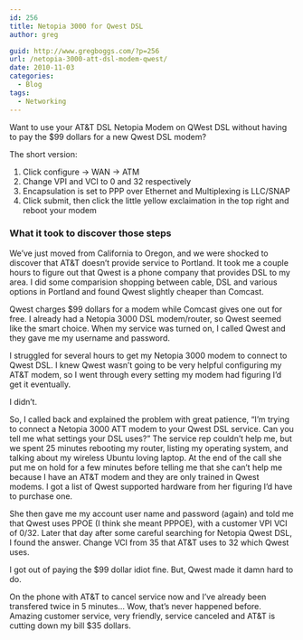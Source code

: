 ```yaml
---
id: 256
title: Netopia 3000 for Qwest DSL
author: greg

guid: http://www.gregboggs.com/?p=256
url: /netopia-3000-att-dsl-modem-qwest/
date: 2010-11-03
categories:
  - Blog
tags:
  - Networking
---
```

Want to use your AT&T DSL Netopia Modem on QWest DSL without having to pay the $99 dollars for a new Qwest DSL modem?

The short version:

  1. Click configure -> WAN -> ATM
  2. Change VPI and VCI to 0 and 32 respectively
  3. Encapsulation is set to PPP over Ethernet and Multiplexing is LLC/SNAP
  4. Click submit, then click the little yellow exclaimation in the top right and reboot your modem

### What it took to discover those steps

We&#8217;ve just moved from California to Oregon, and we were shocked to discover that AT&T doesn&#8217;t provide service to Portland. It took me a couple hours to figure out that Qwest is a phone company that provides DSL to my area. I did some comparision shopping between cable, DSL and various options in Portland and found Qwest slightly cheaper than Comcast.

Qwest charges $99 dollars for a modem while Comcast gives one out for free. I already had a Netopia 3000 DSL modem/router, so Qwest seemed like the smart choice. When my service was turned on, I called Qwest and they gave me my username and password.

I struggled for several hours to get my Netopia 3000 modem to connect to Qwest DSL. I knew Qwest wasn&#8217;t going to be very helpful configuring my AT&T modem, so I went through every setting my modem had figuring I&#8217;d get it eventually.

I didn&#8217;t.

So, I called back and explained the problem with great patience, &#8220;I&#8217;m trying to connect a Netopia 3000 ATT modem to your Qwest DSL service. Can you tell me what settings your DSL uses?&#8221; The service rep couldn&#8217;t help me, but we spent 25 minutes rebooting my router, listing my operating system, and talking about my wireless Ubuntu loving laptop. At the end of the call she put me on hold for a few minutes before telling me that she can&#8217;t help me because I have an AT&T modem and they are only trained in Qwest modems. I got a list of Qwest supported hardware from her figuring I&#8217;d have to purchase one.

She then gave me my account user name and password (again) and told me that Qwest uses PPOE (I think she meant PPPOE), with a customer VPI VCI of 0/32. Later that day after some careful searching for Netopia Qwest DSL, I found the answer. Change VCI from 35 that AT&T uses to 32 which Qwest uses.

I got out of paying the $99 dollar idiot fine. But, Qwest made it damn hard to do.

On the phone with AT&T to cancel service now and I&#8217;ve already been transfered twice in 5 minutes&#8230; Wow, that&#8217;s never happened before. Amazing customer service, very friendly, service canceled and AT&T is cutting down my bill $35 dollars.